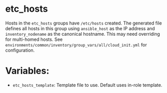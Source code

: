 # etc_hosts

Hosts in the `etc_hosts` groups have `/etc/hosts` created. The generated file defines all hosts in this group using `ansible_host` as the IP address and `inventory_nodename` as the canonical hostname. This may need overriding for multi-homed hosts. See `environments/common/inventory/group_vars/all/cloud_init.yml` for configuration.

# Variables:

- `etc_hosts_template`: Template file to use. Default uses in-role template.
